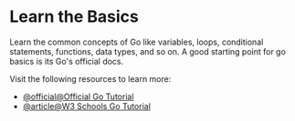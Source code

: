 # Learn the Basics

Learn the common concepts of Go like variables, loops, conditional statements, functions, data types, and so on. A good starting point for go basics is its Go's official docs.

Visit the following resources to learn more:

- [@official@Official Go Tutorial](https://go.dev/doc/tutorial/)
- [@article@W3 Schools Go Tutorial](https://www.w3schools.com/go/index.php)
